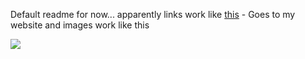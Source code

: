 Default readme for now...
apparently links work like [this](http://www.mbl111.com) - Goes to my website
and images work like this

<img src="http://leandrovieira.com/projects/jquery/lightbox/photos/image1.jpg" style="border:0;">